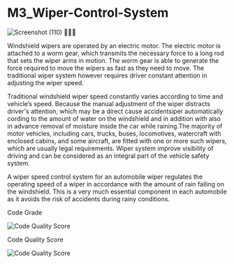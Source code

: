 # M3_Wiper-Control-System


![Screenshot (110)](https://user-images.githubusercontent.com/101939465/168246734-f08ffd9d-16ff-420d-b62f-ebe57749409c.png)
:car::car::car:


Windshield wipers are operated by an electric motor. The electric motor is attached to a worm gear, which transmits the necessary force to a long rod that sets the wiper arms in motion. The worm gear is able to generate the force required to move the wipers as fast as they need to move. The traditional wiper system however requires driver constant attention in adjusting the wiper speed. 

Traditional windshield wiper speed constantly varies according to time and vehicle’s speed. Because the manual adjustment of the wiper distracts driver's attention, which may be a direct cause accidentsiper automatically cording to the amount of water on the windshield and in addition with also in advance removal of moisture inside the car while raining.The majority of motor vehicles, including cars, trucks, buses, locomotives, watercraft with enclosed cabins, and some aircraft, are fitted with one or more such wipers, which are usually legal requirements. Wiper system improve visibility of driving and can be considered as an integral part of the vehicle safety system.

A wiper speed control system for an automobile wiper regulates the operating speed of a wiper in accordance with the amount of rain falling on the windshield. This is a very much essential component in each automobile as it avoids the risk of accidents during rainy conditions.


Code Grade

![Code Quality Score](https://api.codiga.io/project/33376/status/svg)


Code Quality Score

![Code Quality Score](https://api.codiga.io/project/32980/score/svg)

